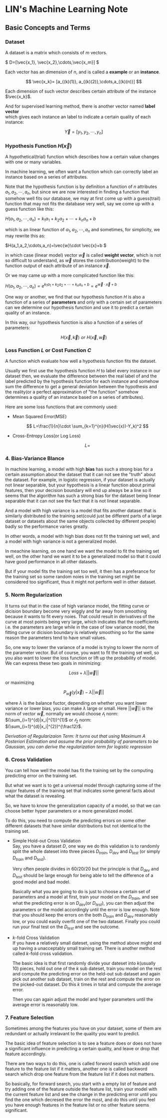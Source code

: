 # LIN's Machine Learning Note

## Basic Concepts and Terms

### Dataset

   A dataset is a matrix which consists of $m$ vectors. 

   $ D=[\vec{x_1}, \vec{x_2},\cdots,\vec{x_m}] $

   Each vector has an dimension of $n$, and is called a  **example** or an **instance**.

   $$ \vec{x_k}= [a_{(k)(1)}, a_{(k)(2)},\cdots,a_{(k)(n)}] $$

   Each dimension of such vector describes certain attribute of the instance  $\vec{x_k}$. 

   And for supervised learning method, there is another vector named **label vector**  
   which gives each instance an label to indicate a certain quality of each instance:

   $$ \vec{Y}=[y_{1},y_2,\cdots,y_n] $$

### Hypothesis Function $H(\vec{x})$ 

   A hypothetical(trial) function which describes how a certain value changes with one or many variables.  

   In machine learning, we often want a function which can correctly label an instance based on a series of attributes.

   Note that the hypothesis function is by definition a function of $n$ attributes $a_1, a_2, \cdots,a_n$, but since we are now interested in finding a function that somehow well fits our database, we may at first come up with a guess(trail) function that may not fits the database very well, say we come up with a guess function like this:  

   $H(a_1,a_2,\cdots,a_n)=k_1a_1+k_2a_2+\cdots +k_na_n+b$

   which is an linear function of $a_1,a_2,\cdots,a_n$ and sometimes, for simplicity, we may rewrite this as:

   $H(a_1,a_2,\cdots,a_n)=\vec{w}\cdot \vec{x}+b $ 

   in which case (linear model) vector $\vec{w}$ is called **weight vector**, which is not so difficult to understand, as $\vec{w}$ stores the contribution(weight) to the function output of each attribute of an instance $\vec{x}$.

   Or we may came up with a more complicated function like this:

   $H(a_1,a_2,\cdots,a_n)=e^{k_1a_1+k_2a_2+\cdots +k_na_n + b}=e^{\vec{w}\cdot \vec{x}+b}$   

   One way or another, we find that our hypothesis function $H$ is also a function of a series of **parameters** and only with a certain set of parameters can we determine our hypothesis function and use it to predict a certain quality of an instance.

   In this way, our hypothesis function is also a function of a series of parameters:  

   $$ H(\vec{x},\vec{k})\,\,or\,\, H(\vec{x},\vec{w}) $$

### Loss Function $L$ or  Cost Function $C$

   A function which evaluate how well a hypothesis function fits the dataset.  

   Usually we first use the hypothesis function $H$ to label every instance in our dataset then, we evaluate the difference between the real label of and the label predicted by the hypothesis function for each instance and somehow sum the difference to get a general deviation between the hypothesis and the reality(or a perfect approximation of "the function" somehow determines a quality of an instance based on a series of attributes).  

   

   Here are some loss functions that are commonly used:  

   - Mean Squared Error(MSE)  

     $$ L=\frac{1}{n}\cdot \sum_{k=1}^{n}(H(\vec{x})-Y_k)^2 $$

   - Cross-Entropy Loss(or Log Loss)

     $$ L= $$
   
### 4. Bias-Variance Blance  

In machine learning, a model with high **bias** has such a strong bias for a certain assumption about the dataset that it can not see the "truth" about the dataset. For example, in logistic regression, if your dataset is actually not linear separable, but your hypothesis is a linear function about primal features, then your decision boundary will end up always be a line so it seems that the algorithm has such a strong bias for the dataset being linear separable that it can not see the fact that it is not lineat separable.  

And a model with high variance is a model that fits another dataset that is similarly distributed to the training set(could just be different parts of a large dataset or datasets about the same objects collected by different people) badly so the performance varies greatly. 

In other words, a model with high bias does not fit the training set well, and a model with high variance is not a generalized model. 

In meachine learning, on one hand we want the model to fit the training set well, on the other hand we want it to be a generalized model so that it could have good performance in all other datasets. 

But if your model fits the training set too well, it then has a preferance for the training set so some random noies in the training set might be considered too significant, thus it might not perform well in other dataset.  

### 5. Norm Regularization  

It turns out that in the case of high variance model, the fitting curve or dicision boundary become very wiggly and far away from smoothing because it wants to fit every noies. That could result in derivatives of the curve at most points being very large, which indicates that the coefficients i.e. the parameters are large while in the case of low variance model, the fitting curve or dicision boundary is relatively smoothing so for the same reason the parameters tend to have small values. 

So, one way to lower the variance of a model is trying to lower the norm of the parameter vector. But of course, you want to fit the training set well, so you also want to lower the loss function or lift up the probability of model. We can express these two goals in minimizing: 

$$Loss+\lambda||\vec{w}||$$

or maximizing

$$P_{\vec{w}}(y|\vec{x})-\lambda||\vec{w}||$$

where $\lambda$ is the balance fuctor, depending on whether you want lower variance or lower bias, you can make $\lambda$ large or small. Here $||\vec{w}||$ is the norm of vector $\vec{w}$, normally we would choose $\mathcal{l}_{1}$ norm: $(\sum_{i=1}^{d}|x_i|^{1})^{1}$ or $\mathcal{l}_{2}$ norm: $(\sum_{i=1}^{d}|x_i|^{2})^{\frac12}$.  

*Derivation of Regularizaion Term: It turns out that using Maximum A Posteriori Estimation and assume the prior probability of parameters to be Gaussian, you can derive the regularization term for logistic regression*

### 6. Cross Validation

You can tell how well the model has fit the training set by the computing predicting error on the training set. 

But what we want is to get a universal model through capturing some of  the major features of the training set that indicates some general facts about what the dataset is revealing. 

So, we have to know the generalization capacity of a model, so that we can choose better hyper parameters or a more generalized model.   

To do this, you need to compute the predicting errors on some other different datasets that have similar distributions but not identical to the training set.  

- Simple Hold-out Cross Validation\
  Say, you have a dataset $D$, one way we do this validation is to randomly split the whole dateset into three pieces $D_{train}$, $D_{dev}$ and $D_{test}$ (or simply $D_{train}$ and $D_{test}$).
  
  Very often people divides in 60/20/20 but the principle is that $D_{dev}$ and $D_{test}$ should be large enough for being able to tell the difference of a good model and bad model.
  
  Basically what you are going to do is just to choose a certain set of parameters and a model at first, train your model on the $D_{train}$, and see what the predicting error is on $D_{dev}$(or $D_{test}$), you can then adjust the parameters or the model accordingly until the error is low enough. Note that you should keep the errors on the both $D_{train}$ and $D_{dev}$ reasonably low, or you could easily overfit one of the two dataset. Finally you could run your final test on the $D_{test}$ and see the outcome.


- $k$-fold Cross Validation\
  If you have a relatively small dateset, using the method above might end up having a unacceptably small training set. There is another method called $k$-fold cross validation.

  The basic idea is that first randomly divide your dateset into $k$(usually $10$) pieces, hold out one of the $k$ sub dateset, train you model on the rest and compute the predicting error on the held-out sub dataset and again pick out another sub dataset, train on the rest and compute the error on the picked-out dataset. Do this $k$ times in total and compute the average error.

  Then you can again adjust the model and hyper parameters until the average error is reasonably low. 


### 7. Feature Selection

Sometimes among the features you have on your dataset, some of them are redundant or actually irrelavant to the quality you want to predict. 

The basic idea of feature selection is to see a feature does or does not have a significant influence in predicting a certain quality, and leave or drop that feature accordingly. 

There are two ways to do this, one is called forword search which add one feature to the feature list if it matters, another one is called backword search which drop one feature from the feature list if it does not matters. 

So basically, for forward search, you start with a empty list of feature and try adding one of the feature outside the feature list, train your model with the current feature list and see the change in the predicting error until you find the one which decresed the error the most, and do this until you feel you have enough features in the feature list or no other feature seems significant.
